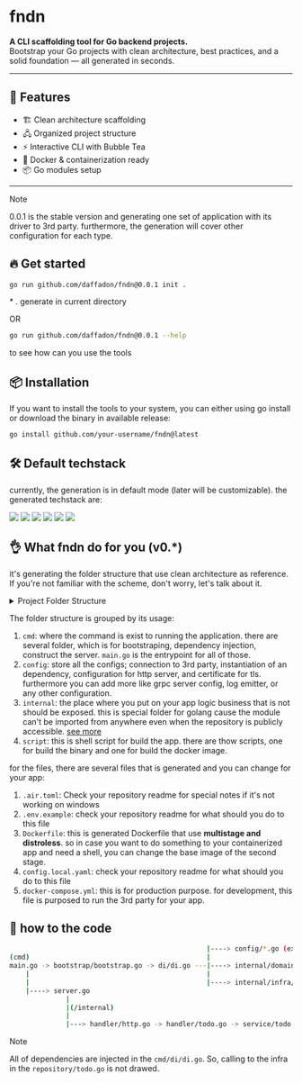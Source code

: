 # fndn

**A CLI scaffolding tool for Go backend projects.**  
Bootstrap your Go projects with clean architecture, best practices, and a solid foundation — all generated in seconds.

---

## 🚀 Features
<!-- - 🔧 Configurable tech stack options -->

- 🏗️ Clean architecture scaffolding
- 🖧 Organized project structure
- ⚡ Interactive CLI with Bubble Tea
- 🐳 Docker & containerization ready
- 📦 Go modules setup

---
> [!NOTE]
> 0.0.1 is the stable version and generating one set of application with its driver to 3rd party. furthermore, the generation will cover other configuration for each type.

## 🔥 Get started

```bash
go run github.com/daffadon/fndn@0.0.1 init .
```

\* . generate in current directory

OR

```bash
go run github.com/daffadon/fndn@0.0.1 --help
```

to see how can you use the tools

## 📦 Installation

If you want to install the tools to your system, you can either using go install or download the binary in available release:

```bash
go install github.com/your-username/fndn@latest
```

## 🛠️ Default techstack

currently, the generation is in default mode (later will be customizable). the generated techstack are:

![](https://img.shields.io/badge/gin-3997AA?style=for-the-badge&logo=gin&logoColor=white)
![](https://img.shields.io/badge/PostgreSQL-316192?style=for-the-badge&logo=postgresql&logoColor=white)
![](https://img.shields.io/badge/nats-2DACE1?style=for-the-badge&logo=nats&logoColor=white)
![](https://img.shields.io/badge/redis-%23DD0031.svg?&style=for-the-badge&logo=redis&logoColor=white)
![](https://img.shields.io/badge/minio-C8324D?style=for-the-badge&logo=nats&logoColor=white)
![](https://img.shields.io/badge/Docker-2CA5E0?style=for-the-badge&logo=docker&logoColor=white)

## 👌 What fndn do for you (v0.\*)

it's generating the folder structure that use clean architecture as reference. If you're not familiar with the scheme, don't worry, let's talk about it.

<details>
<summary>Project Folder Structure</summary>

```bash
project
├── cmd
│   ├── bootstrap
│   │   └── bootstrap.go
│   ├── di
│   │   └── container.go
│   ├── server
│   │   └── server.go
│   └── main.go
├── config
│   ├── cache
│   │   └── redis.go
│   ├── env
│   │   └── env.go
│   ├── logger
│   │   └── zerolog.go
│   ├── mq
│   │   ├── nats-server.conf
│   │   └── nats.go
│   ├── router
│   │   └── http.go
│   └── storage
│       ├── minio.go
│       └── postgresql.go
├── internal
│   ├── domain
│   │   ├── dto
│   │   │   └── todo.go
│   │   ├── handler
│   │   │   ├── http.go
│   │   │   └── todo.go
│   │   ├── repository
│   │   │   └── todo.go
│   │   └── service
│   │       └── todo.go
│   ├── infra
│   │   ├── cache
│   │   │   └── redis.go
│   │   ├── mq
│   │   │   └── jetstream_infra.go
│   │   └── storage
│   │       ├── minio.go
│   │       └── querier.go
│   └── pkg
│       └── .gitkeep
├── script
│   ├── build-binary.sh
│   └── docker-build.sh
├── .air.toml
├── .env.example
├── .gitignore
├── Dockerfile
├── Makefile
├── README.md
├── VERSION
├── config.local.yaml
├── docker-compose.yml
├── go.mod
└── go.sum
```

</details>

The folder structure is grouped by its usage:

1. `cmd`: where the command is exist to running the application. there are several folder, which is for bootstraping, dependency injection, construct the server. `main.go` is the entrypoint for all of those.
2. `config`: store all the configs; connection to 3rd party, instantiation of an dependency, configuration for http server, and certificate for tls. furthermore you can add more like grpc server config, log emitter, or any other configuration.
3. `internal`: the place where you put on your app logic business that is not should be exposed. this is special folder for golang cause the module can't be imported from anywhere even when the repository is publicly accessible. [see more](https://go.dev/doc/go1.4#internalpackages)
4. `script`: this is shell script for build the app. there are thow scripts, one for build the binary and one for build the docker image.

for the files, there are several files that is generated and you can change for your app:

1. `.air.toml`: Check your repository readme for special notes if it's not working on windows
2. `.env.example`: check your repository readme for what should you do to this file
3. `Dockerfile`: this is generated Dockerfile that use **multistage and distroless**. so in case you want to do something to your containerized app and need a shell, you can change the base image of the second stage.
4. `config.local.yaml`: check your repository readme for what should you do to this file
5. `docker-compose.yml`: this is for production purpose. for development, this file is purposed to run the 3rd party for your app.

## 🔀 how to the code

```bash
                                                 |----> config/*.go (except /env)
(cmd)                                            |
main.go -> bootstrap/bootstrap.go -> di/di.go ---|----> internal/domain/*.go (except /dto)
    |                                            |
    |                                            |----> internal/infra/*.go
    |----> server.go
              |
              |(/internal)
              |
              |---> handler/http.go -> handler/todo.go -> service/todo.go -> repository/todo.go
```

> [!NOTE]
> All of dependencies are injected in the `cmd/di/di.go`. So, calling to the infra in the `repository/todo.go` is not drawed.